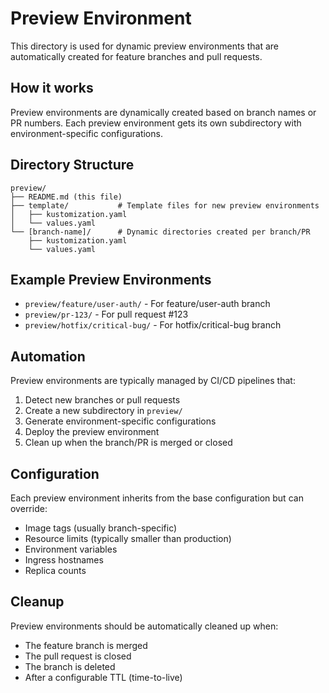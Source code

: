 # Preview Environment

This directory is used for dynamic preview environments that are automatically created for feature branches and pull requests.

## How it works

Preview environments are dynamically created based on branch names or PR numbers. Each preview environment gets its own subdirectory with environment-specific configurations.

## Directory Structure

```
preview/
├── README.md (this file)
├── template/           # Template files for new preview environments
│   ├── kustomization.yaml
│   └── values.yaml
└── [branch-name]/      # Dynamic directories created per branch/PR
    ├── kustomization.yaml
    └── values.yaml
```

## Example Preview Environments

- `preview/feature/user-auth/` - For feature/user-auth branch
- `preview/pr-123/` - For pull request #123
- `preview/hotfix/critical-bug/` - For hotfix/critical-bug branch

## Automation

Preview environments are typically managed by CI/CD pipelines that:

1. Detect new branches or pull requests
2. Create a new subdirectory in `preview/`
3. Generate environment-specific configurations
4. Deploy the preview environment
5. Clean up when the branch/PR is merged or closed

## Configuration

Each preview environment inherits from the base configuration but can override:
- Image tags (usually branch-specific)
- Resource limits (typically smaller than production)
- Environment variables
- Ingress hostnames
- Replica counts

## Cleanup

Preview environments should be automatically cleaned up when:
- The feature branch is merged
- The pull request is closed
- The branch is deleted
- After a configurable TTL (time-to-live)
